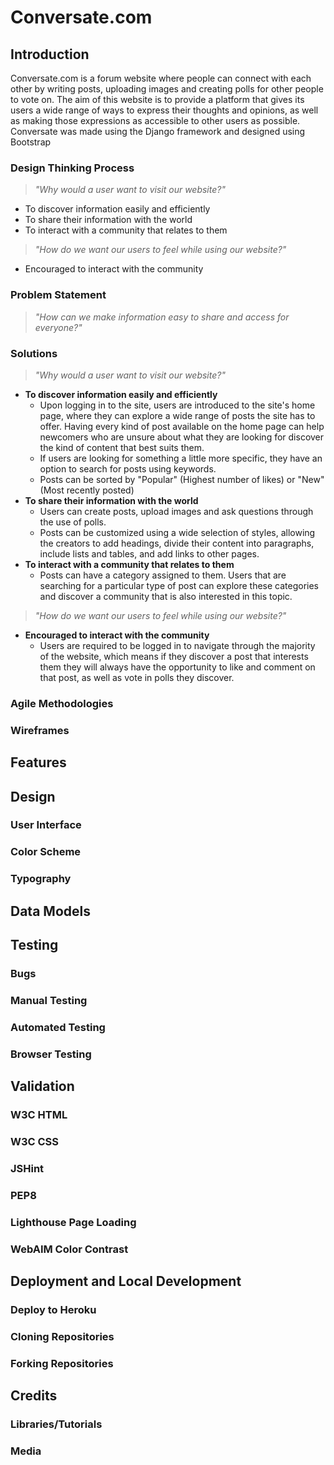 # Conversate&#46;com

## Introduction

Conversate&#46;com is a forum website where people can connect with each other by writing posts, uploading images and creating polls for other people to vote on. The aim of this website is to provide a platform that gives its users a wide range of ways to express their thoughts and opinions, as well as making those expressions as accessible to other users as possible. Conversate was made using the Django framework and designed using Bootstrap

### Design Thinking Process

> *"Why would a user want to visit our website?"*

- To discover information easily and efficiently
- To share their information with the world
- To interact with a community that relates to them

> *"How do we want our users to feel while using our website?"*

- Encouraged to interact with the community

### Problem Statement

> *"How can we make information easy to share and access for everyone?"*

### Solutions

> *"Why would a user want to visit our website?"*

- **To discover information easily and efficiently**
  - Upon logging in to the site, users are introduced to the site's home page, where they can explore a wide range of posts the site has to offer. Having every kind of post available on the home page can help newcomers who are unsure about what they are looking for discover the kind of content that best suits them.
  - If users are looking for something a little more specific, they have an option to search for posts using keywords.
  - Posts can be sorted by "Popular" (Highest number of likes) or "New" (Most recently posted)
- **To share their information with the world**
  - Users can create posts, upload images and ask questions through the use of polls.
  - Posts can be customized using a wide selection of styles, allowing the creators to add headings, divide their content into paragraphs, include lists and tables, and add links to other pages.
- **To interact with a community that relates to them**
  - Posts can have a category assigned to them. Users that are searching for a particular type of post can explore these categories and discover a community that is also interested in this topic.

> *"How do we want our users to feel while using our website?"*

- **Encouraged to interact with the community**
  - Users are required to be logged in to navigate through the majority of the website, which means if they discover a post that interests them they will always have the opportunity to like and comment on that post, as well as vote in polls they discover.

### Agile Methodologies

### Wireframes

## Features

## Design

### User Interface

### Color Scheme

### Typography

## Data Models

## Testing

### Bugs

### Manual Testing

### Automated Testing

### Browser Testing

## Validation

### W3C HTML

### W3C CSS

### JSHint

### PEP8

### Lighthouse Page Loading

### WebAIM Color Contrast

## Deployment and Local Development

### Deploy to Heroku

### Cloning Repositories

### Forking Repositories

## Credits

### Libraries/Tutorials

### Media
